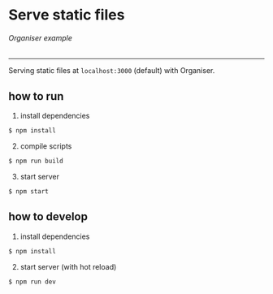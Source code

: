 # Serve static files
###### Organiser example
---

Serving static files at `localhost:3000` (default) with Organiser.

## how to run

1. install dependencies

```bash
$ npm install
```

2. compile scripts

```bash
$ npm run build
```

3. start server

```bash
$ npm start
```

## how to develop

1. install dependencies

```bash
$ npm install
```

2. start server (with hot reload)

```bash
$ npm run dev
```